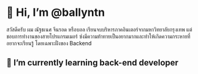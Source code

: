 # 👋 Hi, I’m @ballyntn
สวัสดีครับ ผม ณัฐธเนศ จีนรอด หรือบอล เรียนจบบริหารภาคอินเตอร์จากมหาวิทยาลัยกรุงเทพ แต่ชอบการทำงานของสายโปรแกรมเมอร์ ซ่งมีความท้าทายเป็นอยากมากและทำให้เกิดความกระหายที่อยากจะเรียนรู้ โดยเฉพาะฝั่งของ Backend
## 🌱 I’m currently learning back-end developer


<!---
ballyntn/ballyntn is a ✨ special ✨ repository because its `README.md` (this file) appears on your GitHub profile.
You can click the Preview link to take a look at your changes.
--->
